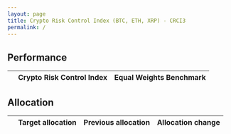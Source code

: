 ```yaml
---
layout: page
title: Crypto Risk Control Index (BTC, ETH, XRP) - CRCI3
permalink: /
---
```


<h6 id="crypto_index_value"></h6>

## Performance

<div id="crypto_fund_plot" class="graph"></div>

<table align=center>
<thead>
<tr>
    <th style="text-align: left"></th>
    <th style="text-align: left">Crypto Risk Control Index</th>
    <th style="text-align: left">Equal Weights Benchmark</th>
</tr>
</thead>
<tbody id="metrics-table">
</tbody>
</table>

## Allocation

<div class="alloc-container">
    <div class="alloc-table">
    <table>
    <thead>
    <tr>
      <th style="text-align: left"></th>
      <th style="text-align: left">Target allocation</th>
      <th style="text-align: left">Previous allocation</th>
      <th style="text-align: left">Allocation change</th>
    </tr>
    </thead>
    <tbody id="allocation-table">
    </tbody>
    </table>
    </div>
    <div id="alloc_folio_multi" class="alloc-pie graph"></div>
</div>


<script>
    
main();

</script>


